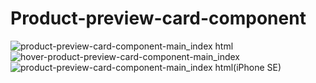 # Product-preview-card-component

![product-preview-card-component-main_index html](https://github.com/randjelovic-jelena/Product-preview-card-component/assets/125824089/5f38c0ca-680a-47d0-af0a-def89ee0d1c8)
![hover-product-preview-card-component-main_index](https://github.com/randjelovic-jelena/Product-preview-card-component/assets/125824089/b4949feb-2f1a-4e34-9092-e20bacc727c2)
![product-preview-card-component-main_index html(iPhone SE)](https://github.com/randjelovic-jelena/Product-preview-card-component/assets/125824089/91d4ecd6-49ad-46c5-b5bd-937a3f5cf66a)
